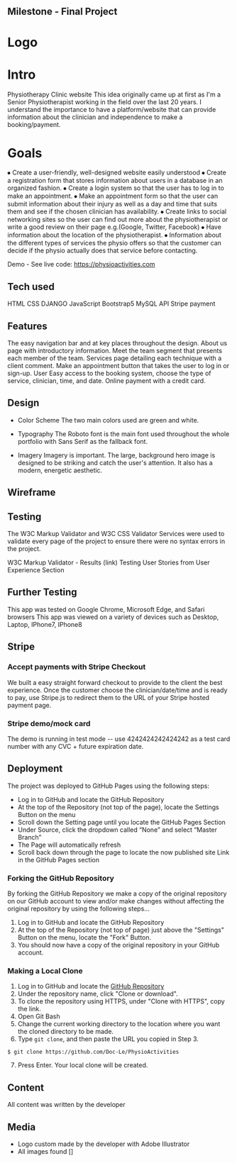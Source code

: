 ## Milestone - Final Project 
# Logo

# Intro
Physiotherapy Clinic website 
This idea originally came up at first as I'm a Senior Physiotherapist working in the field over the last 20 years. I understand the importance to have a platform/website that can provide information about the clinician and independence to make a booking/payment.

# Goals

⦁ Create a user-friendly, well-designed website easily understood 
⦁ Create a registration form that stores information about users in a database in an organized fashion. 
⦁ Create a login system so that the user has to log in to make an appointment. 
⦁ Make an appointment form so that the user can submit information about their injury as well as a day and time that suits them and see if the chosen clinician has availability. 
⦁ Create links to social networking sites so the user can find out more about the physiotherapist or write a good review on their page e.g.(Google, Twitter, Facebook) 
⦁ Have information about the location of the physiotherapist. 
⦁ Information about the different types of services the physio offers so that the customer can decide if the physio actually does that service before contacting.

Demo - See live code: https://physioactivities.com 

## Tech used

HTML
CSS
DJANGO
JavaScript
Bootstrap5
MySQL
API
Stripe payment



## Features

The easy navigation bar and at key places throughout the design.
About us page with introductory information.
Meet the team segment that presents each member of the team.
Services page detailing each technique with a client comment.
Make an appointment button that takes the user to log in or sign-up.
User Easy access to the booking system, choose the type of service, clinician, time, and date.
Online payment with a credit card.



## Design 

  * Color Scheme
      The two main colors used are green and white.

  * Typography
    The Roboto font is the main font used throughout the whole portfolio with Sans Serif as the fallback font.
  
  * Imagery
    Imagery is important. The large, background hero image is designed to be striking and catch the user's attention. It also has a modern, energetic aesthetic.


## Wireframe


## Testing

The W3C Markup Validator and W3C CSS Validator Services were used to validate every page of the project to ensure there were no syntax errors in the project.

W3C Markup Validator - Results (link)
Testing User Stories from User Experience Section


## Further Testing

This app was tested on Google Chrome, Microsoft Edge, and Safari browsers
This app was viewed on a variety of devices such as Desktop, Laptop, IPhone7, IPhone8

## Stripe 

### Accept payments with Stripe Checkout

We built a easy straight forward checkout to provide to the client the best experience.
Once the customer choose the clinician/date/time and is ready to pay, use Stripe.js to redirect them to the URL of your Stripe hosted payment page.

### Stripe demo/mock card

The demo is running in test mode -- use 4242424242424242 as a test card number with any CVC + future expiration date.


## Deployment

The project was deployed to GitHub Pages using the following steps:

* Log in to GitHub and locate the GitHub Repository
* At the top of the Repository (not top of the page), locate the Settings Button on the menu
* Scroll down the Setting page until you locate the GitHub Pages Section
* Under Source, click the dropdown called “None” and select “Master Branch”
* The Page will automatically refresh
* Scroll back down through the page to locate the now published site Link in the GitHub Pages section

### Forking the GitHub Repository

By forking the GitHub Repository we make a copy of the original repository on our GitHub account to view and/or make changes without affecting the original repository by using the following steps...

1. Log in to GitHub and locate the GitHub Repository
2. At the top of the Repository (not top of page) just above the "Settings" Button on the menu, locate the "Fork" Button.
3. You should now have a copy of the original repository in your GitHub account.

### Making a Local Clone

1. Log in to GitHub and locate the [GitHub Repository](https://github.com/Doc-Le/PhysioActivities.git)
2. Under the repository name, click "Clone or download".
3. To clone the repository using HTTPS, under "Clone with HTTPS", copy the link.
4. Open Git Bash
5. Change the current working directory to the location where you want the cloned directory to be made.
6. Type `git clone`, and then paste the URL you copied in Step 3.

```
$ git clone https://github.com/Doc-Le/PhysioActivities
```

7. Press Enter. Your local clone will be created.


## Content

All content was written by the developer

## Media

* Logo custom made by the developer with Adobe Illustrator
* All images found []